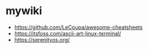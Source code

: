 # mywiki

* https://github.com/LeCoupa/awesome-cheatsheets
* https://itsfoss.com/ascii-art-linux-terminal/
* https://serenityos.org/
